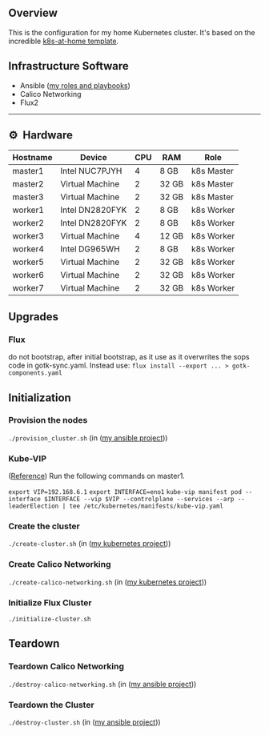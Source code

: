 ## Overview
This is the configuration for my home Kubernetes cluster. It's based on the incredible [k8s-at-home template](https://github.com/k8s-at-home/template-cluster-k3s).

## Infrastructure Software
* Ansible ([my roles and playbooks](https://github.com/rwlove/ansible))
* Calico Networking
* Flux2

---

## :gear:&nbsp; Hardware

| Hostname  | Device          | CPU | RAM    | Role       |
| --------- | --------------- | --- | ------ | ---------- |
| master1   | Intel NUC7PJYH  | 4   | 8  GB  | k8s Master |
| master2   | Virtual Machine | 2   | 32 GB  | k8s Master |
| master3   | Virtual Machine | 2   | 32 GB  | k8s Master |
| worker1   | Intel DN2820FYK | 2   | 8  GB  | k8s Worker |
| worker2   | Intel DN2820FYK | 2   | 8  GB  | k8s Worker |
| worker3   | Virtual Machine | 4   | 12 GB  | k8s Worker |
| worker4   | Intel DG965WH   | 2   | 8  GB  | k8s Worker |
| worker5   | Virtual Machine | 2   | 32 GB  | k8s Worker |
| worker6   | Virtual Machine | 2   | 32 GB  | k8s Worker |
| worker7   | Virtual Machine | 2   | 32 GB  | k8s Worker |

## Upgrades
### Flux
do not bootstrap, after initial bootstrap, as it use as it overwrites the sops code in gotk-sync.yaml. Instead use:
 `flux install --export ... > gotk-components.yaml`

## Initialization
### Provision the nodes
`./provision_cluster.sh` (in ([my ansible project](https://github.com/rwlove/ansible)))

### Kube-VIP
([Reference](https://kube-vip.io/hybrid/static/))
Run the following commands on master1.

`export VIP=192.168.6.1`
`export INTERFACE=eno1`
`kube-vip manifest pod --interface $INTERFACE --vip $VIP --controlplane --services --arp --leaderElection | tee /etc/kubernetes/manifests/kube-vip.yaml`

### Create the cluster
`./create-cluster.sh` (in ([my kubernetes project](https://github.com/rwlove/kubernetes)))

### Create Calico Networking
`./create-calico-networking.sh` (in ([my kubernetes project](https://github.com/rwlove/kubernetes)))

### Initialize Flux Cluster
`./initialize-cluster.sh`

## Teardown
### Teardown Calico Networking
`./destroy-calico-networking.sh` (in ([my ansible project](https://github.com/rwlove/ansible)))

### Teardown the Cluster
`./destroy-cluster.sh` (in ([my ansible project](https://github.com/rwlove/ansible)))
